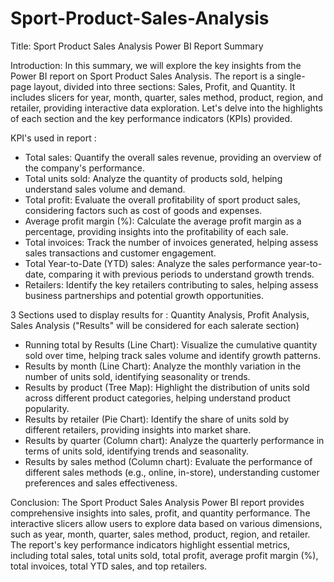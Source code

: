 # Sport-Product-Sales-Analysis
Title: Sport Product Sales Analysis Power BI Report Summary

Introduction:
In this summary, we will explore the key insights from the Power BI report on Sport Product Sales Analysis. The report is a single-page layout, divided into three sections: Sales, Profit, and Quantity. It includes slicers for year, month, quarter, sales method, product, region, and retailer, providing interactive data exploration. Let's delve into the highlights of each section and the key performance indicators (KPIs) provided.

KPI's used in report :
- Total sales: Quantify the overall sales revenue, providing an overview of the company's performance.
- Total units sold: Analyze the quantity of products sold, helping understand sales volume and demand.
- Total profit: Evaluate the overall profitability of sport product sales, considering factors such as cost of goods and expenses.
- Average profit margin (%): Calculate the average profit margin as a percentage, providing insights into the profitability of each sale.
- Total invoices: Track the number of invoices generated, helping assess sales transactions and customer engagement.
- Total Year-to-Date (YTD) sales: Analyze the sales performance year-to-date, comparing it with previous periods to understand growth trends.
- Retailers: Identify the key retailers contributing to sales, helping assess business partnerships and potential growth opportunities.

3 Sections used to display results for : Quantity Analysis, Profit Analysis, Sales Analysis ("Results" will be considered for each salerate section)
- Running total by Results (Line Chart): Visualize the cumulative quantity sold over time, helping track sales volume and identify growth patterns.
- Results by month (Line Chart): Analyze the monthly variation in the number of units sold, identifying seasonality or trends.
- Results by product (Tree Map): Highlight the distribution of units sold across different product categories, helping understand product popularity.
- Results by retailer (Pie Chart): Identify the share of units sold by different retailers, providing insights into market share.
- Results by quarter (Column chart): Analyze the quarterly performance in terms of units sold, identifying trends and seasonality.
- Results by sales method (Column chart): Evaluate the performance of different sales methods (e.g., online, in-store), understanding customer preferences and sales effectiveness.

Conclusion:
The Sport Product Sales Analysis Power BI report provides comprehensive insights into sales, profit, and quantity performance. The interactive slicers allow users to explore data based on various dimensions, such as year, month, quarter, sales method, product, region, and retailer. The report's key performance indicators highlight essential metrics, including total sales, total units sold, total profit, average profit margin (%), total invoices, total YTD sales, and top retailers. 
